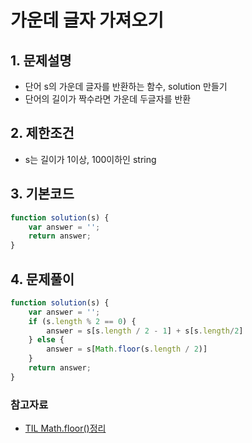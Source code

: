 # 가운데 글자 가져오기

## 1. 문제설명
 + 단어 s의 가운데 글자를 반환하는 함수, solution 만들기
 + 단어의 길이가 짝수라면 가운데 두글자를 반환
  
## 2. 제한조건
 + s는 길이가 1이상, 100이하인 string
  
## 3. 기본코드
```JavaScript
function solution(s) {
    var answer = '';
    return answer;
}
```

## 4. 문제풀이
```JavaScript
function solution(s) {
    var answer = '';
    if (s.length % 2 == 0) {
        answer = s[s.length / 2 - 1] + s[s.length/2] 
    } else {
        answer = s[Math.floor(s.length / 2)]
    }
    return answer;
}
```

### 참고자료
- [TIL Math.floor()정리](https://github.com/saehwa95/TIL/blob/main/JavaScript/Math.floor().md)

